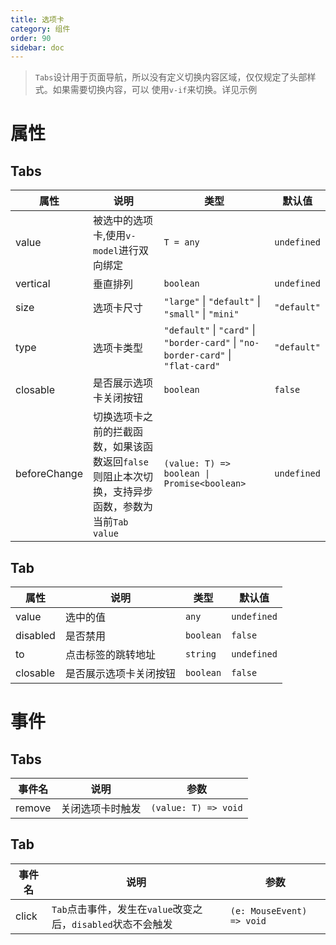 ```yaml
---
title: 选项卡
category: 组件
order: 90
sidebar: doc
---
```


> `Tabs`设计用于页面导航，所以没有定义切换内容区域，仅仅规定了头部样式。如果需要切换内容，可以
> 使用`v-if`来切换。详见示例

# 属性

## Tabs

| 属性 | 说明 | 类型 | 默认值 |
| --- | --- | --- | --- |
| value | 被选中的选项卡,使用`v-model`进行双向绑定 | `T = any` | `undefined`|
| vertical | 垂直排列 | `boolean` | `undefined` |
| size | 选项卡尺寸 | `"large"` &#124; `"default"` &#124; `"small"` &#124; `"mini"` | `"default"` |
| type | 选项卡类型 | `"default"` &#124; `"card"` &#124; `"border-card"` &#124; `"no-border-card"` &#124; `"flat-card"` | `"default"` |
| closable | 是否展示选项卡关闭按钮 | `boolean` | `false` |
| beforeChange | 切换选项卡之前的拦截函数，如果该函数返回`false`则阻止本次切换，支持异步函数，参数为当前`Tab` `value` | <code>(value: T) => boolean &#124; Promise&lt;boolean&gt;</code> | `undefined` |

## Tab

| 属性 | 说明 | 类型 | 默认值 |
| --- | --- | --- | --- |
| value | 选中的值 | `any` | `undefined` |
| disabled | 是否禁用 | `boolean` | `false` |
| to | 点击标签的跳转地址 | `string` | `undefined` |
| closable | 是否展示选项卡关闭按钮 | `boolean` | `false` |

# 事件

## Tabs

| 事件名 | 说明 | 参数 |
| --- | --- | --- |
| remove | 关闭选项卡时触发 | `(value: T) => void` |

## Tab

| 事件名 | 说明 | 参数 |
| --- | --- | --- |
| click | `Tab`点击事件，发生在`value`改变之后，`disabled`状态不会触发 | `(e: MouseEvent) => void` |
